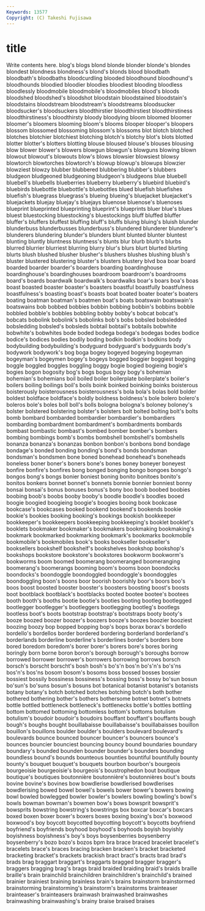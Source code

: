 ```yaml
---
Keywords: 13577 
Copyright: (C) Takeshi Fujisawa
---
```


# title

Write contents here.
 blog's blogs blond blonde blonder blonde's
blondes blondest blondness blondness's blond's blonds blood bloodbath bloodbath's bloodbaths
bloodcurdling blooded bloodhound bloodhound's bloodhounds bloodied bloodier bloodies bloodiest blooding
bloodless bloodlessly bloodmobile bloodmobile's bloodmobiles blood's bloods bloodshed bloodshed's bloodshot
bloodstain bloodstained bloodstain's bloodstains bloodstream bloodstream's bloodstreams bloodsucker bloodsucker's bloodsuckers
bloodthirstier bloodthirstiest bloodthirstiness bloodthirstiness's bloodthirsty bloody bloodying bloom bloomed bloomer
bloomer's bloomers blooming bloom's blooms blooper blooper's bloopers blossom blossomed
blossoming blossom's blossoms blot blotch blotched blotches blotchier blotchiest blotching
blotch's blotchy blot's blots blotted blotter blotter's blotters blotting blouse
bloused blouse's blouses blousing blow blower blower's blowers blowgun blowgun's
blowguns blowing blown blowout blowout's blowouts blow's blows blowsier blowsiest
blowsy blowtorch blowtorches blowtorch's blowup blowup's blowups blowzier blowziest blowzy
blubber blubbered blubbering blubber's blubbers bludgeon bludgeoned bludgeoning bludgeon's bludgeons
blue bluebell bluebell's bluebells blueberries blueberry blueberry's bluebird bluebird's bluebirds
bluebottle bluebottle's bluebottles blued bluefish bluefishes bluefish's bluegrass bluegrass's blueing
blueing's bluejacket bluejacket's bluejackets bluejay bluejay's bluejays bluenose bluenose's bluenoses
blueprint blueprinted blueprinting blueprint's blueprints bluer blue's blues bluest bluestocking
bluestocking's bluestockings bluff bluffed bluffer bluffer's bluffers bluffest bluffing bluff's
bluffs bluing bluing's bluish blunder blunderbuss blunderbusses blunderbuss's blundered blunderer
blunderer's blunderers blundering blunder's blunders blunt blunted blunter bluntest blunting
bluntly bluntness bluntness's blunts blur blurb blurb's blurbs blurred blurrier
blurriest blurring blurry blur's blurs blurt blurted blurting blurts blush
blushed blusher blusher's blushers blushes blushing blush's bluster blustered blustering
bluster's blusters blustery blvd boa boar board boarded boarder boarder's
boarders boarding boardinghouse boardinghouse's boardinghouses boardroom boardroom's boardrooms board's boards
boardwalk boardwalk's boardwalks boar's boars boa's boas boast boasted boaster
boaster's boasters boastful boastfully boastfulness boastfulness's boasting boast's boasts boat
boated boater boater's boaters boating boatman boatman's boatmen boat's boats
boatswain boatswain's boatswains bob bobbed bobbies bobbin bobbing bobbin's bobbins
bobble bobbled bobble's bobbles bobbling bobby bobby's bobcat bobcat's bobcats
bobolink bobolink's bobolinks bob's bobs bobsled bobsledded bobsledding bobsled's bobsleds
bobtail bobtail's bobtails bobwhite bobwhite's bobwhites bode boded bodega bodega's
bodegas bodes bodice bodice's bodices bodies bodily boding bodkin bodkin's
bodkins body bodybuilding bodybuilding's bodyguard bodyguard's bodyguards body's bodywork bodywork's
bog boga bogey bogeyed bogeying bogeyman bogeyman's bogeymen bogey's bogeys
bogged boggier boggiest bogging boggle boggled boggles boggling boggy bogie
bogied bogieing bogie's bogies bogon bogosity bog's bogs bogus bogy
bogy's bohemian bohemian's bohemians boil boiled boiler boilerplate boilerplate's boiler's
boilers boiling boilings boil's boils boink boinked boinking boinks boisterous
boisterously boisterousness boisterousness's bola bola's bolas bold bolder boldest boldface
boldface's boldly boldness boldness's bole bolero bolero's boleros bole's boles
boll boll's bolls bologna bologna's boloney boloney's bolster bolstered bolstering
bolster's bolsters bolt bolted bolting bolt's bolts bomb bombard bombarded
bombardier bombardier's bombardiers bombarding bombardment bombardment's bombardments bombards bombast bombastic
bombast's bombed bomber bomber's bombers bombing bombings bomb's bombs bombshell
bombshell's bombshells bonanza bonanza's bonanzas bonbon bonbon's bonbons bond bondage
bondage's bonded bonding bonding's bond's bonds bondsman bondsman's bondsmen bone
boned bonehead bonehead's boneheads boneless boner boner's boners bone's bones
boney boneyer boneyest bonfire bonfire's bonfires bong bonged bonging bongo
bongoes bongo's bongos bong's bongs bonier boniest boning bonito bonitoes
bonito's bonitos bonkers bonnet bonnet's bonnets bonnie bonnier bonniest bonny
bonsai bonsai's bonus bonuses bonus's bony boo boob boobed boobies
boobing boob's boobs booby booby's boodle boodle's boodles booed boogie
boogied boogieing boogie's boogies booing book bookcase bookcase's bookcases booked
bookend bookend's bookends bookie bookie's bookies booking booking's bookings bookish
bookkeeper bookkeeper's bookkeepers bookkeeping bookkeeping's booklet booklet's booklets bookmaker bookmaker's
bookmakers bookmaking bookmaking's bookmark bookmarked bookmarking bookmark's bookmarks bookmobile bookmobile's
bookmobiles book's books bookseller bookseller's booksellers bookshelf bookshelf's bookshelves bookshop
bookshop's bookshops bookstore bookstore's bookstores bookworm bookworm's bookworms boom boomed
boomerang boomeranged boomeranging boomerang's boomerangs booming boom's booms boon boondocks
boondocks's boondoggle boondoggled boondoggle's boondoggles boondoggling boon's boons boor boorish
boorishly boor's boors boo's boos boost boosted booster booster's boosters
boosting boost's boosts boot bootblack bootblack's bootblacks booted bootee bootee's
bootees booth booth's booths bootie bootie's booties booting bootleg bootlegged
bootlegger bootlegger's bootleggers bootlegging bootleg's bootlegs bootless boot's boots bootstrap
bootstrap's bootstraps booty booty's booze boozed boozer boozer's boozers booze's
boozes boozier booziest boozing boozy bop bopped bopping bop's bops
borax borax's bordello bordello's bordellos border bordered bordering borderland borderland's
borderlands borderline borderline's borderlines border's borders bore bored boredom boredom's
borer borer's borers bore's bores boring boringly born borne boron
boron's borough borough's boroughs borrow borrowed borrower borrower's borrowers borrowing
borrows borsch borsch's borscht borscht's bosh bosh's bo's'n bos'n bo's'n's
bo's'ns bos'n's bos'ns bosom bosom's bosoms boss bossed bosses bossier
bossiest bossily bossiness bossiness's bossing boss's bossy bo'sun bosun bo'sun's
bo'suns bosun's bosuns bot botanical botanist botanist's botanists botany botany's
botch botched botches botching botch's both bother bothered bothering bother's
bothers bothersome botnet botnet's botnets bottle bottled bottleneck bottleneck's bottlenecks
bottle's bottles bottling bottom bottomed bottoming bottomless bottom's bottoms botulism
botulism's boudoir boudoir's boudoirs bouffant bouffant's bouffants bough bough's boughs
bought bouillabaisse bouillabaisse's bouillabaisses bouillon bouillon's bouillons boulder boulder's boulders
boulevard boulevard's boulevards bounce bounced bouncer bouncer's bouncers bounce's bounces
bouncier bounciest bouncing bouncy bound boundaries boundary boundary's bounded bounden
bounder bounder's bounders bounding boundless bound's bounds bounteous bounties bountiful
bountifully bounty bounty's bouquet bouquet's bouquets bourbon bourbon's bourgeois bourgeoisie
bourgeoisie's bourgeois's boustrophedon bout boutique boutique's boutiques boutonnière boutonnière's boutonnières
bout's bouts bovine bovine's bovines bow bowdlerise bowdlerised bowdlerises bowdlerising
bowed bowel bowel's bowels bower bower's bowers bowing bowl bowled
bowlegged bowler bowler's bowlers bowling bowling's bowl's bowls bowman bowman's
bowmen bow's bows bowsprit bowsprit's bowsprits bowstring bowstring's bowstrings box
boxcar boxcar's boxcars boxed boxen boxer boxer's boxers boxes boxing
boxing's box's boxwood boxwood's boy boycott boycotted boycotting boycott's boycotts
boyfriend boyfriend's boyfriends boyhood boyhood's boyhoods boyish boyishly boyishness boyishness's
boy's boys boysenberries boysenberry boysenberry's bozo bozo's bozos bpm bra
brace braced bracelet bracelet's bracelets brace's braces bracing bracken bracken's
bracket bracketed bracketing bracket's brackets brackish bract bract's bracts brad
brad's brads brag braggart braggart's braggarts bragged bragger bragger's braggers
bragging brag's brags braid braided braiding braid's braids braille braille's
brain brainchild brainchildren brainchildren's brainchild's brained brainier brainiest braining brainless
brain's brains brainstorm brainstormed brainstorming brainstorming's brainstorm's brainstorms brainteaser brainteaser's
brainteasers brainwash brainwashed brainwashes brainwashing brainwashing's brainy braise braised braises
